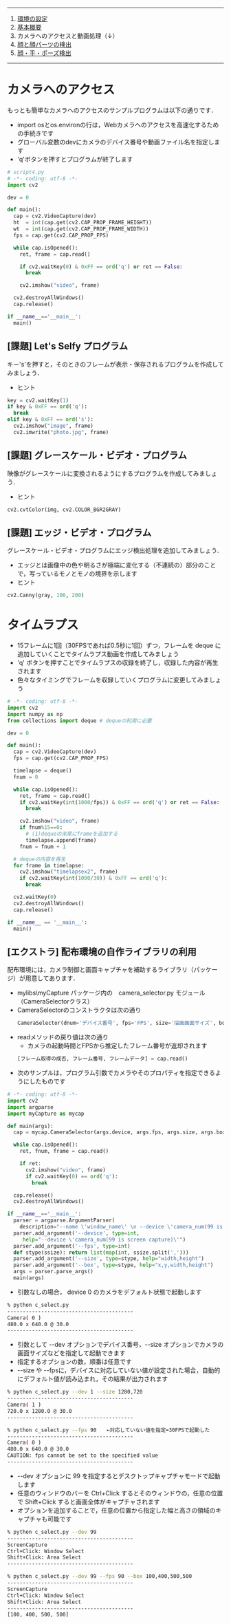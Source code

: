 <hr>

1. [環境の設定](README.md)
2. [基本概要](BASIC_00.md)
3. カメラへのアクセスと動画処理（↓）
4. [顔と顔パーツの検出](BASIC_02.md)
5. [顔・手・ポーズ検出](BASIC_03.md)

<hr>

# カメラへのアクセス
 もっとも簡単なカメラへのアクセスのサンプルプログラムは以下の通りです．<br>
 - import osとos.environの行は，Webカメラへのアクセスを高速化するための手続きです
 - グローバル変数のdevにカメラのデバイス番号や動画ファイル名を指定します
 - \'q\'ボタンを押すとプログラムが終了します

  ```python
  # script4.py
  # -*- coding: utf-8 -*-  
  import cv2

  dev = 0

  def main():
    cap = cv2.VideoCapture(dev)
    ht  = int(cap.get(cv2.CAP_PROP_FRAME_HEIGHT))
    wt  = int(cap.get(cv2.CAP_PROP_FRAME_WIDTH))
    fps = cap.get(cv2.CAP_PROP_FPS)

    while cap.isOpened():
      ret, frame = cap.read()

      if cv2.waitKey(0) & 0xFF == ord('q') or ret == False:
        break

      cv2.imshow("video", frame)

    cv2.destroyAllWindows()
    cap.release()

  if __name__=='__main__':
    main()
  ```

  ## [課題] Let's Selfy プログラム
  キー\'s\'を押すと，そのときのフレームが表示・保存されるプログラムを作成してみましょう．
  - ヒント
  ```python
  key = cv2.waitKey(1)
  if key & 0xFF == ord('q'):
    break
  elif key & 0xFF == ord('s'):
    cv2.imshow("image", frame)
    cv2.imwrite("photo.jpg", frame)
  ```

  ## [課題] グレースケール・ビデオ・プログラム
  映像がグレースケールに変換されるようにするプログラムを作成してみましょう．
  - ヒント
  ```python
  cv2.cvtColor(img, cv2.COLOR_BGR2GRAY)
  ```

  ## [課題] エッジ・ビデオ・プログラム
  グレースケール・ビデオ・プログラムにエッジ検出処理を追加してみましょう．
  - エッジとは画像中の色や明るさが極端に変化する（不連続の）部分のことで，写っているモノとモノの境界を示します
  - ヒント
  ```python
  cv2.Canny(gray, 100, 200)
  ```
  
  # タイムラプス
  - 15フレームに1回（30FPSであれば0.5秒に1回）ずつ，フレームを deque に追加していくことでタイムラプス動画を作成してみましょう
  - \'q\' ボタンを押すことでタイムラプスの収録を終了し，収録した内容が再生されます
  - 色々なタイミングでフレームを収録していくプログラムに変更してみましょう
  
  ```python
  # -*- coding: utf-8 -*-
  import cv2
  import numpy as np
  from collections import deque # dequeの利用に必要

  dev = 0

  def main():
    cap = cv2.VideoCapture(dev)
    fps = cap.get(cv2.CAP_PROP_FPS)

    timelapse = deque()
    fnum = 0

    while cap.isOpened():
      ret, frame = cap.read()
      if cv2.waitKey(int(1000/fps)) & 0xFF == ord('q') or ret == False:
        break

      cv2.imshow("video", frame)
      if fnum%15==0:
        # (1)dequeの末尾にframeを追加する
        timelapse.append(frame)
      fnum = fnum + 1

    # dequeの内容を再生
    for frame in timelapse:
      cv2.imshow("timelapsex2", frame)
      if cv2.waitKey(int(1000/30)) & 0xFF == ord('q'):
        break

    cv2.waitKey(0)      
    cv2.destroyAllWindows()
    cap.release()

  if __name__ == '__main__':
    main()
  ```

  ## [エクストラ] 配布環境の自作ライブラリの利用
  配布環境には，カメラ制御と画面キャプチャを補助するライブラリ（パッケージ）が用意してあります．
   - mylibs\\myCapture パッケージ内の　camera_selector.py モジュール（CameraSelectorクラス）
   - CameraSelectorのコンストラクタは次の通り
      ```python
      CameraSelector(dnum='デバイス番号', fps='FPS', size='描画画面サイズ', box='キャプチャエリア')
      ```
   - readメソッドの戻り値は次の通り
     - カメラの起動時間とFPSから推定したフレーム番号が返却されます 
      ```python
      [フレーム取得の成否, フレーム番号, フレームデータ] = cap.read()
      ```
  - 次のサンプルは，プログラム引数でカメラやそのプロパティを指定できるようにしたものです

  ```python
  # -*- coding: utf-8 -*-
  import cv2
  import argparse
  import myCapture as mycap

  def main(args):
    cap = mycap.CameraSelector(args.device, args.fps, args.size, args.box)

    while cap.isOpened():
      ret, fnum, frame = cap.read()

      if ret:
        cv2.imshow("video", frame)
        if cv2.waitKey(0) == ord('q'):
          break

    cap.release()
    cv2.destroyAllWindows()

  if __name__=='__main__':
    parser = argparse.ArgumentParser(
      description="--name \'window_name\' \n --device \'camera_num(99 is screen capture)\' \n--fps num")
    parser.add_argument('--device', type=int,
       help="--device \'camera_num(99 is screen capture)\'")
    parser.add_argument('--fps', type=int)
    def stype(ssize): return list(map(int, ssize.split(',')))
    parser.add_argument('--size', type=stype, help="width,height")
    parser.add_argument('--box', type=stype, help="x,y,width,height")
    args = parser.parse_args()
    main(args)
  ```
  - 引数なしの場合， device 0 のカメラをデフォルト状態で起動します
  ```sh
  % python c_select.py 
  -----------------------------------------
  Camera( 0 )
  480.0 x 640.0 @ 30.0
  -----------------------------------------
  ```
  - 引数として \-\-dev オプションでデバイス番号，\-\-size オプションでカメラの画面サイズなどを指定して起動できます
  - 指定するオプションの数，順番は任意です
  - \-\-size や \-\-fpsに，デバイスに対応していない値が設定された場合，自動的にデフォルト値が読み込まれ，その結果が出力されます
  ```sh
  % python c_select.py --dev 1 --size 1280,720
  -----------------------------------------
  Camera( 1 )
  720.0 x 1280.0 @ 30.0
  -----------------------------------------

  % python c_select.py --fps 90　　←対応していない値を指定➡30FPSで起動した
  -----------------------------------------
  Camera( 0 )
  480.0 x 640.0 @ 30.0
  CAUTION: fps cannot be set to the specified value
  -----------------------------------------
  ```
  - \-\-dev オプションに 99 を指定するとデスクトップキャプチャモードで起動します
  - 任意のウィンドウのバーを Ctrl+Click するとそのウィンドウの，任意の位置で Shift+Click すると画面全体がキャプチャされます
  - オプションを追加することで，任意の位置から指定した幅と高さの領域のキャプチャも可能です
  ```sh
  % python c_select.py --dev 99
  -----------------------------------------
  ScreenCapture
  Ctrl+Click: Window Select
  Shift+Click: Area Select
  -----------------------------------------
  
  % python c_select.py --dev 99 --fps 90 --box 100,400,500,500
  -----------------------------------------
  ScreenCapture
  Ctrl+Click: Window Select
  Shift+Click: Area Select
  -----------------------------------------
  [100, 400, 500, 500]
  ```
